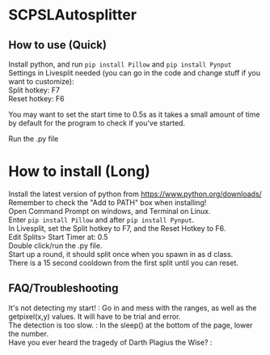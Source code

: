 # SCPSLAutosplitter

## How to use (Quick)

Install python, and run `pip install Pillow` and `pip install Pynput` </br>
Settings in Livesplit needed (you can go in the code and change stuff if you want to customize): </br>
Split hotkey: F7 </br>
Reset hotkey: F6 </br>

You may want to set the start time to 0.5s as it takes a small amount of time by default for the program to check if you've started.

Run the .py file

# How to install (Long)

Install the latest version of python from https://www.python.org/downloads/ </br>
Remember to check the "Add to PATH" box when installing! </br>
Open Command Prompt on windows, and Terminal on Linux. </br>
Enter `pip install Pillow` and after `pip install Pynput`. </br>
In Livesplit, set the Split hotkey to F7, and the Reset Hotkey to F6. </br>
Edit Splits> Start Timer at: 0.5 </br>
Double click/run the .py file. </br>
Start up a round, it should split once when you spawn in as d class. </br>
There is a 15 second cooldown from the first split until you can reset. </br>

## FAQ/Troubleshooting

It's not detecting my start! : Go in and mess with the ranges, as well as the getpixel(x,y) values. It will have to be trial and error. </br>
The detection is too slow. : In the sleep() at the bottom of the page, lower the number. </br>
Have you ever heard the tragedy of Darth Plagius the Wise? : </br>

